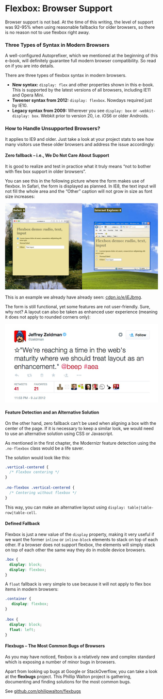 Flexbox: Browser Support
========================

Browser support is not bad. At the time of this writing, the level of support
was 92–95% when using reasonable fallbacks for older browsers, so there is
no reason not to use flexbox right away.

### Three Types of Syntax in Modern Browsers

A well-configured Autoprefixer, which we mentioned at the beginning of this
e-book, will definitely guarantee full modern browser compatibility. So read on
if you are into details.

There are three types of flexbox syntax in modern browsers.

-   **New syntax:** `display: flex` and other properties shown in this e-book.
    This is supported by the latest versions of all browsers, including IE11 and
    Opera Mini.
-   **Tweener syntax from 2012:** `display: flexbox`. Nowdays required just by
    IE10.
-   **Legacy syntax from 2009:** Wherever you see `display: box` or
    `-webkit-display: box`. Webkit prior to version 20, i.e. iOS6 or older
    Androids.

### How to Handle Unsupported Browsers?

It applies to IE9 and older. Just take a look at your project stats to see how
many visitors use these older browsers and address the issue accordingly:

#### Zero fallback – i.e., We Do Not Care About Support

It is good to realize and test in practice what it truly means “not to bother
with flex box support in older browsers”.

You can see this in the following picture where the form makes use of flexbox.
In Safari, the form is displayed as planned. In IE8, the text input will not
fill the whole area and the “Other” caption will not grow in size as font size
increases:

![Fallback for IE8](dist/images/original/flexbox-ie8-fallback.jpg)

This is an example we already have already seen:
[cdpn.io/e/jEJbmg](http://cdpn.io/e/jEJbmg).

The form is still functional, yet some features are not user-friendly. Sure, why
not? A layout can also be taken as enhanced user experience (meaning it does not
apply to rounded corners only):

![Layout as an enhancement](dist/images/original/flexbox-layout-as-enhancement.jpg)

#### Feature Detection and an Alternative Solution

On the other hand, zero fallback can’t be used when aligning a box with the
center of the page. If it is necessary to keep a similar look, we would need to
use an alternative solution using CSS or Javascript.

As mentioned in the first chapter, the Modernizr feature detection using the
`.no-flexbox` class would be a life saver.

The solution would look like this:

```css
.vertical-centered {
  /* Flexbox centering */
}

.no-flexbox .vertical-centered {
  /* Centering without flexbox */
}
```


This way, you can make an alternative layout using `display:
table|table-row|table-cell`.

#### Defined Fallback

Flexbox is just a new value of the `display` property, making it very useful if
we want the former `inline` or `inline-block` elements to stack on top of each
other. If a browser does not support flexbox, the elements will simply stack on
top of each other the same way they do in mobile device browsers.

```css
.box {
  display: block;
  display: flexbox;
}
```

A `float` fallback is very simple to use because it will not apply to flex box
items in modern browsers:

```css
.container {
   display: flexbox;
}

.box {
  display: block;
  float: left;
}
```


#### Flexbugs – The Most Common Bugs of Browsers

As you may have noticed, flexbox is a relatively new and complex standard which
is exposing a number of minor bugs in browsers.

Apart from looking up bugs at Google or StackOverflow, you can take a look at
the **flexbugs** project. This Phillip Walton project is gathering, documenting
and finding solutions for the most common bugs.

See [github.com/philipwalton/flexbugs](https://github.com/philipwalton/flexbugs)
